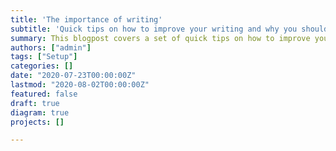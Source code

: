```yaml
---
title: 'The importance of writing'
subtitle: 'Quick tips on how to improve your writing and why you should care about it!'
summary: This blogpost covers a set of quick tips on how to improve your writing and why you should care about it!
authors: ["admin"]
tags: ["Setup"]
categories: []
date: "2020-07-23T00:00:00Z"
lastmod: "2020-08-02T00:00:00Z"
featured: false
draft: true
diagram: true
projects: []

---
```


